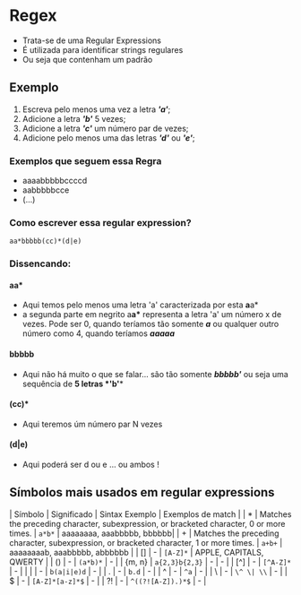 # Regex 

- Trata-se de uma Regular Expressions 
- É utilizada para identificar strings regulares
- Ou seja que contenham um padrão

## Exemplo

1. Escreva pelo menos uma vez a letra *__'a'__*;
2. Adicione a letra *__'b'__* 5 vezes;
3. Adicione a letra *__'c'__* um número par de vezes; 
4. Adicione pelo menos uma das letras *__'d'__* ou *__'e'__*; 

### Exemplos que seguem essa Regra
- aaaabbbbbccccd
- aabbbbbcce
- (...)

### Como escrever essa regular expression?
```aa*bbbbb(cc)*(d|e)```

### Dissencando:

#### aa*  
- Aqui temos pelo menos uma letra 'a' caracterizada por esta **a**a\*
- a segunda parte em negrito a**a**__\*__  representa a letra 'a' um número x de vezes.  Pode ser 0, quando teríamos tão somente ___a___ ou qualquer outro número como 4, quando teríamos ___aaaaa___

#### bbbbb  
- Aqui não há muito o que se falar... são tão somente *__bbbbb'__* ou seja uma sequência de __5 letras *'b'__*

#### (cc)*
- Aqui teremos úm número par N vezes

#### (d|e)
- Aqui poderá ser d ou e ... ou ambos !

## Símbolos mais usados em regular expressions

| Símbolo  | Significado   | Sintax Exemplo  | Exemplos de match  |
| *  | Matches the preceding character, subexpression, or bracketed character, 0 or more times.   | ```a*b*```  | aaaaaaaa, aaabbbbb, bbbbbb|
| +  | Matches the preceding character, subexpression, or bracketed character, 1 or more times.   | ```a+b+```  | 
aaaaaaaab, aaabbbbb, abbbbbb  |
| []  | -   | ```[A-Z]*``` | APPLE, CAPITALS, QWERTY  |
| ()  | -   | ```(a*b)*```  | -  |
| {m, n}  | ```a{2,3}b{2,3}``` | -  | -  |
| [^]  | -   | ```[^A-Z]*```  | -  |
| |  | -   | ```b(a|i|e)d```  | -  |
| .  | -   | ```b.d```  | -  |
| ^  | -   | ```^a```  | -  |
| \  | -   | ```\^ \| \\```  | -  |
| $  | -   | ```[A-Z]*[a-z]*$```  | -  |
| ?!  | -   | ```^((?![A-Z]).)*$```  | -  |
